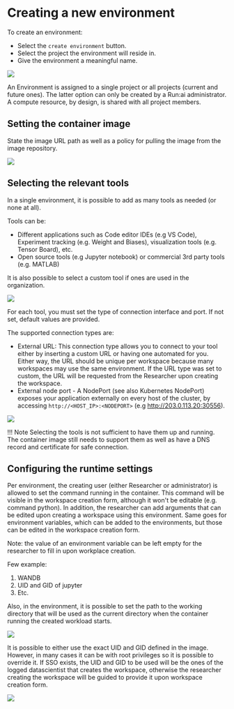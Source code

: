 # Creating a new environment

To create an environment:

* Select the `create environment` button.
* Select the project the environment will reside in.
* Give the environment a meaningful name.

![](img/env-proj-select.png)

An Environment is assigned to a single project or all projects (current and future ones). The latter option can only be created by a Run:ai administrator. A compute resource, by design, is shared with all project members.

## Setting the container image

State the image URL path as well as a policy for pulling the image from the image repository.

![](img/env-image-pull.png)

## Selecting the relevant tools
In a single environment, it is possible to add as many tools as needed (or none at all).

Tools can be:
* Different applications such as Code editor IDEs (e.g VS Code), Experiment tracking (e.g. Weight and Biases), visualization tools (e.g. Tensor Board), etc.
* Open source tools (e.g Jupyter notebook) or commercial 3rd party tools (e.g. MATLAB)

It is also possible to select a custom tool if ones are used in the organization.

![](img/env-tools.png)


For each tool, you must set the type of connection interface and port. If not set, default values are provided.

The supported connection types are:

* External URL:  This connection type allows you to connect to your tool either by inserting a custom URL or having one automated for you. Either way, the URL should be unique per workspace because many workspaces may use the same environment. If the URL type was set to custom, the URL will be requested from the Researcher upon creating the workspace.
* External node port - A NodePort (see also Kubernetes NodePort) exposes your application externally on every host of the cluster, by accessing `http://<HOST_IP>:<NODEPORT>` (e.g http://203.0.113.20:30556).


![](img/env-tool-connect-type.png)

!!! Note
    Selecting the tools is not sufficient to have them up and running. The container image still needs to support them as well as have a DNS record and certificate for safe connection.


## Configuring the runtime settings

Per environment, the creating user (either Researcher or administrator) is allowed to set the command running in the container. This command will be visible in the workspace creation form, although it won't be editable (e.g. command python). In addition, the researcher can add arguments that can be edited upon creating a workspace using this environment. Same goes for environment variables, which can be added to the environments, but those can be edited in the workspace creation form.


Note: the value of an environment variable can be left empty for the researcher to fill in upon workplace creation.

Few example:

1. WANDB
2. UID and GID of jupyter
3. Etc.

Also, in the environment, it is possible to set the path to the working directory that will be used as the current directory when the container running the created workload starts.

![](img/env-runtime-settings.png)

It is possible to either use the exact UID and GID defined in the image. However, in many cases it can be with root privileges so it is possible to override it. If SSO exists, the UID and GID to be used will be the ones of the logged datascientist that creates the workspace, otherwise the researcher creating the workspace will be guided to provide it upon workspace creation form.

![](img/env-uid-override.png)
